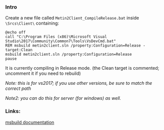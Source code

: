 ### Intro
Create a new file called `Metin2Client_CompileRelease.bat` inside `\Srcs\Client\` containing:
```batch
@echo off
call "C:\Program Files (x86)\Microsoft Visual Studio\2017\Community\Common7\Tools\VsDevCmd.bat"
REM msbuild metin2client.sln /property:Configuration=Release -target:Clean
msbuild metin2client.sln /property:Configuration=Release
pause
```
It is currently compiling in Release mode. (the Clean target is commented; uncomment it if you need to rebuild)

_Note: this is for vs2017; if you use other versions, be sure to match the correct path_

_Note2: you can do this for server (for windows) as well._

### Links:
[msbuild documentation](https://docs.microsoft.com/it-it/visualstudio/msbuild/msbuild-command-line-reference?view=vs-2017)
